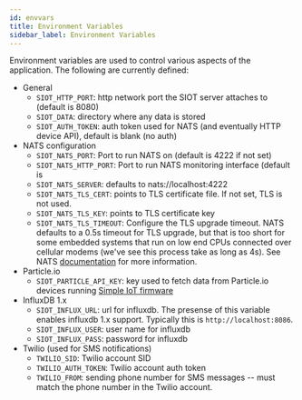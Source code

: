```yaml
---
id: envvars
title: Environment Variables
sidebar_label: Environment Variables
---
```


Environment variables are used to control various aspects of the application.
The following are currently defined:

- General
  - `SIOT_HTTP_PORT`: http network port the SIOT server attaches to (default
    is 8080)
  - `SIOT_DATA`: directory where any data is stored
  - `SIOT_AUTH_TOKEN`: auth token used for NATS (and eventually HTTP device
    API), default is blank (no auth)
- NATS configuration
  - `SIOT_NATS_PORT`: Port to run NATS on (default is 4222 if not set)
  - `SIOT_NATS_HTTP_PORT`: Port to run NATS monitoring interface (default is
  - `SIOT_NATS_SERVER`: defaults to nats://localhost:4222
  - `SIOT_NATS_TLS_CERT`: points to TLS certificate file. If not set, TLS is not
    used.
  - `SIOT_NATS_TLS_KEY`: points to TLS certificate key
  - `SIOT_NATS_TLS_TIMEOUT`: Configure the TLS upgrade timeout. NATS defaults to
    a 0.5s timeout for TLS upgrade, but that is too short for some embedded
    systems that run on low end CPUs connected over cellular modems (we've see
    this process take as long as 4s). See NATS
    [documentation](https://docs.nats.io/nats-server/configuration/securing_nats/tls#tls-timeout)
    for more information.
- Particle.io
  - `SIOT_PARTICLE_API_KEY`: key used to fetch data from Particle.io devices
    running [Simple IoT firmware](https://github.com/simpleiot/firmware)
- InfluxDB 1.x
  - `SIOT_INFLUX_URL`: url for influxdb. The presense of this variable enables
    influxdb 1.x support. Typically this is `http://localhost:8086`.
  - `SIOT_INFLUX_USER`: user name for influxdb
  - `SIOT_INFLUX_PASS`: password for influxdb
- Twilio (used for SMS notifications)
  - `TWILIO_SID`: Twilio account SID
  - `TWILIO_AUTH_TOKEN`: Twilio account auth token
  - `TWILIO_FROM`: sending phone number for SMS messages -- must match the phone
    number in the Twilio account.
